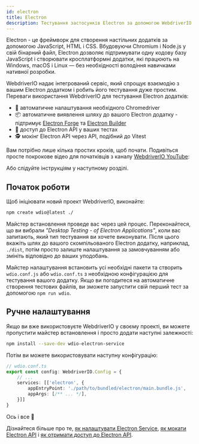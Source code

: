 ```yaml
---
id: electron
title: Electron
description: Тестування застосунків Electron за допомогою WebdriverIO
---
```


Electron - це фреймворк для створення настільних додатків за допомогою JavaScript, HTML і CSS. Вбудовуючи Chromium і Node.js у свій бінарний файл, Electron дозволяє підтримувати одну кодову базу JavaScript і створювати кросплатформні додатки, які працюють на Windows, macOS і Linux — без необхідності володіння навичками нативної розробки.

WebdriverIO надає інтегрований сервіс, який спрощує взаємодію з вашим Electron додатком і робить його тестування дуже простим. Переваги використання WebdriverIO для тестування Electron додатків:

- 🚗 автоматичне налаштування необхідного Chromedriver
- 📦 автоматичне виявлення шляху до вашого Electron додатку - підтримує [Electron Forge](https://www.electronforge.io/) та [Electron Builder](https://www.electron.build/)
- 🧩 доступ до Electron API у ваших тестах
- 🕵️ мокінг Electron API через API, подібний до Vitest

Вам потрібно лише кілька простих кроків, щоб почати. Подивіться просте покрокове відео для початківців з каналу [WebdriverIO YouTube](https://www.youtube.com/@webdriverio):

<LiteYouTubeEmbed
    id="iQNxTdWedk0"
    title="Getting Started with ElectronJS Testing in WebdriverIO"
/>

Або слідуйте інструкціям у наступному розділі.

## Початок роботи

Щоб ініціювати новий проект WebdriverIO, виконайте:

```sh
npm create wdio@latest ./
```

Майстер встановлення проведе вас через цей процес. Переконайтеся, що ви вибрали _"Desktop Testing - of Electron Applications"_, коли вас запитають, який тип тестування ви хочете виконувати. Після цього вкажіть шлях до вашого скомпільованого Electron додатку, наприклад, `./dist`, потім просто залиште налаштування за замовчуванням або змініть відповідно до ваших уподобань.

Майстер налаштування встановить усі необхідні пакети та створить `wdio.conf.js` або `wdio.conf.ts` з необхідною конфігурацією для тестування вашого додатку. Якщо ви погодитеся на автоматичне створення тестових файлів, ви зможете запустити свій перший тест за допомогою `npm run wdio`.

## Ручне налаштування

Якщо ви вже використовуєте WebdriverIO у своєму проекті, ви можете пропустити майстер встановлення і просто додати наступні залежності:

```sh
npm install --save-dev wdio-electron-service
```

Потім ви можете використовувати наступну конфігурацію:

```ts
// wdio.conf.ts
export const config: WebdriverIO.Config = {
    // ...
    services: [['electron', {
        appEntryPoint: './path/to/bundled/electron/main.bundle.js',
        appArgs: [/** ... */],
    }]]
}
```

Ось і все 🎉

Дізнайтеся більше про те, [як налаштувати Electron Service](/docs/desktop-testing/electron/configuration), [як мокати Electron API](/docs/desktop-testing/electron/mocking) і [як отримати доступ до Electron API](/docs/desktop-testing/electron/api).